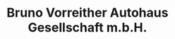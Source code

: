 ---
title: "Bruno Vorreither Autohaus Gesellschaft m.b.H."
url: /hainfeld/bruno-vorreither-autohaus-gesellschaft-m-b-h/
shop: Autohaus
---